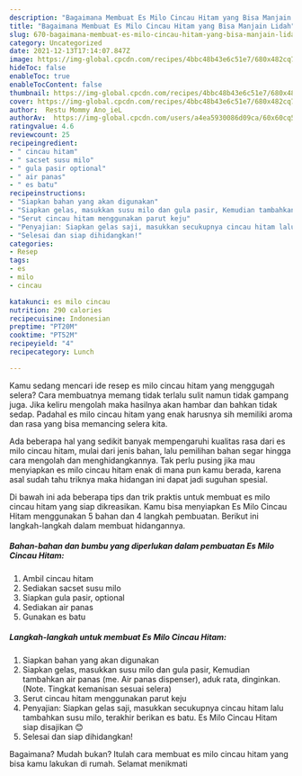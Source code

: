 ```yaml
---
description: "Bagaimana Membuat Es Milo Cincau Hitam yang Bisa Manjain Lidah"
title: "Bagaimana Membuat Es Milo Cincau Hitam yang Bisa Manjain Lidah"
slug: 670-bagaimana-membuat-es-milo-cincau-hitam-yang-bisa-manjain-lidah
category: Uncategorized
date: 2021-12-13T17:14:07.847Z
image: https://img-global.cpcdn.com/recipes/4bbc48b43e6c51e7/680x482cq70/es-milo-cincau-hitam-foto-resep-utama.jpg
hideToc: false
enableToc: true
enableTocContent: false
thumbnail: https://img-global.cpcdn.com/recipes/4bbc48b43e6c51e7/680x482cq70/es-milo-cincau-hitam-foto-resep-utama.jpg
cover: https://img-global.cpcdn.com/recipes/4bbc48b43e6c51e7/680x482cq70/es-milo-cincau-hitam-foto-resep-utama.jpg
author:  Restu Mommy Ano_ieL
authorAv:  https://img-global.cpcdn.com/users/a4ea5930086d09ca/60x60cq50/avatar.jpg
ratingvalue: 4.6
reviewcount: 25
recipeingredient:
- " cincau hitam"
- " sacset susu milo"
- " gula pasir optional"
- " air panas"
- " es batu"
recipeinstructions:
- "Siapkan bahan yang akan digunakan"
- "Siapkan gelas, masukkan susu milo dan gula pasir, Kemudian tambahkan air panas (me. Air panas dispenser), aduk rata, dinginkan. (Note. Tingkat kemanisan sesuai selera)"
- "Serut cincau hitam menggunakan parut keju"
- "Penyajian: Siapkan gelas saji, masukkan secukupnya cincau hitam lalu tambahkan susu milo, terakhir berikan es batu. Es Milo Cincau Hitam siap disajikan 😊"
- "Selesai dan siap dihidangkan!"
categories:
- Resep
tags:
- es
- milo
- cincau

katakunci: es milo cincau 
nutrition: 290 calories
recipecuisine: Indonesian
preptime: "PT20M"
cooktime: "PT52M"
recipeyield: "4"
recipecategory: Lunch

---
```



Kamu sedang mencari ide resep es milo cincau hitam yang menggugah selera? Cara membuatnya memang tidak terlalu sulit namun tidak gampang juga. Jika keliru mengolah maka hasilnya akan hambar dan bahkan tidak sedap. Padahal es milo cincau hitam yang enak harusnya sih memiliki aroma dan rasa yang bisa memancing selera kita.




Ada beberapa hal yang sedikit banyak mempengaruhi kualitas rasa dari es milo cincau hitam, mulai dari jenis bahan, lalu pemilihan bahan segar hingga cara mengolah dan menghidangkannya. Tak perlu pusing jika mau menyiapkan es milo cincau hitam enak di mana pun kamu berada, karena asal sudah tahu triknya maka hidangan ini dapat jadi suguhan spesial.


Di bawah ini ada beberapa tips dan trik praktis untuk membuat es milo cincau hitam yang siap dikreasikan. Kamu bisa menyiapkan Es Milo Cincau Hitam menggunakan 5 bahan dan 4 langkah pembuatan. Berikut ini langkah-langkah dalam membuat hidangannya.

<!--inarticleads1-->

##### Bahan-bahan dan bumbu yang diperlukan dalam pembuatan Es Milo Cincau Hitam:

1. Ambil  cincau hitam
1. Sediakan  sacset susu milo
1. Siapkan  gula pasir, optional
1. Sediakan  air panas
1. Gunakan  es batu




<!--inarticleads2-->

##### Langkah-langkah untuk membuat Es Milo Cincau Hitam:

1. Siapkan bahan yang akan digunakan
1. Siapkan gelas, masukkan susu milo dan gula pasir, Kemudian tambahkan air panas (me. Air panas dispenser), aduk rata, dinginkan. (Note. Tingkat kemanisan sesuai selera)
1. Serut cincau hitam menggunakan parut keju
1. Penyajian: Siapkan gelas saji, masukkan secukupnya cincau hitam lalu tambahkan susu milo, terakhir berikan es batu. Es Milo Cincau Hitam siap disajikan 😊
1. Selesai dan siap dihidangkan!



Bagaimana? Mudah bukan? Itulah cara membuat es milo cincau hitam yang bisa kamu lakukan di rumah. Selamat menikmati
